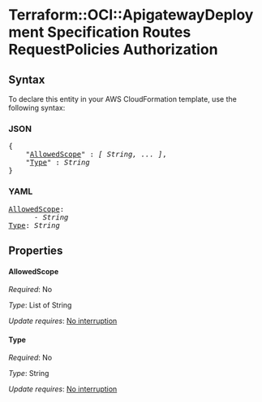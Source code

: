 # Terraform::OCI::ApigatewayDeployment Specification Routes RequestPolicies Authorization

## Syntax

To declare this entity in your AWS CloudFormation template, use the following syntax:

### JSON

<pre>
{
    "<a href="#allowedscope" title="AllowedScope">AllowedScope</a>" : <i>[ String, ... ]</i>,
    "<a href="#type" title="Type">Type</a>" : <i>String</i>
}
</pre>

### YAML

<pre>
<a href="#allowedscope" title="AllowedScope">AllowedScope</a>: <i>
      - String</i>
<a href="#type" title="Type">Type</a>: <i>String</i>
</pre>

## Properties

#### AllowedScope

_Required_: No

_Type_: List of String

_Update requires_: [No interruption](https://docs.aws.amazon.com/AWSCloudFormation/latest/UserGuide/using-cfn-updating-stacks-update-behaviors.html#update-no-interrupt)

#### Type

_Required_: No

_Type_: String

_Update requires_: [No interruption](https://docs.aws.amazon.com/AWSCloudFormation/latest/UserGuide/using-cfn-updating-stacks-update-behaviors.html#update-no-interrupt)

